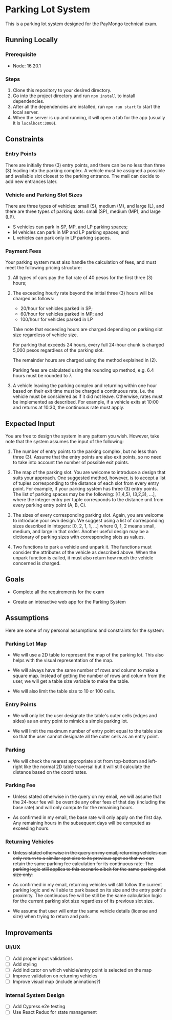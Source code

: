 # Parking Lot System

This is a parking lot system designed for the PayMongo technical exam.

## Running Locally

### Prerequisite
- Node: 16.20.1

### Steps
1. Clone this repository to your desired directory.
2. Go into the project directory and run `npm install` to install dependencies.
3. After all the dependencies are installed, run `npm run start` to start the local server.
4. When the server is up and running, it will open a tab for the app (usually it is `localhost:3000`).

## Constraints

### Entry Points

There are initially three (3) entry points, and there can be no less than three (3) leading into the parking complex. A vehicle must be assigned a possible and available slot closest to the parking entrance. The mall can decide to add new entrances later.

### Vehicle and Parking Slot Sizes

There are three types of vehicles: small (S), medium (M), and large (L), and there are three types of parking slots: small (SP), medium (MP), and large (LP).

- S vehicles can park in SP, MP, and LP parking spaces;
- M vehicles can park in MP and LP parking spaces; and
- L vehicles can park only in LP parking spaces.

### Payment Fees

Your parking system must also handle the calculation of fees, and must meet the following pricing structure:

1. All types of cars pay the flat rate of 40 pesos for the first three (3) hours;

2. The exceeding hourly rate beyond the initial three (3) hours will be charged as follows:
    - 20/hour for vehicles parked in SP;
    - 60/hour for vehicles parked in MP; and
    - 100/hour for vehicles parked in LP

    Take note that exceeding hours are charged depending on parking slot size regardless of vehicle size.

    For parking that exceeds 24 hours, every full 24-hour chunk is charged 5,000 pesos regardless of the parking slot.

    The remainder hours are charged using the method explained in (2).

    Parking fees are calculated using the rounding up method, e.g. 6.4 hours must be rounded to 7.

3. A vehicle leaving the parking complex and returning within one hour based on their exit time must be charged a continuous rate, i.e. the vehicle must be considered as if it did not leave. Otherwise, rates must be implemented as described. For example, if a vehicle exits at 10:00 and returns at 10:30, the continuous rate must apply.

## Expected Input

You are free to design the system in any pattern you wish. However, take note that the system assumes the input of the following:

1. The number of entry points to the parking complex, but no less than three (3). Assume that the entry points are also exit points, so no need to take into account the number of possible exit points.

2. The map of the parking slot. You are welcome to introduce a design that suits your approach. One suggested method, however, is to accept a list of tuples corresponding to the distance of each slot from every entry point. For example, if your parking system has three (3) entry points. The list of parking spaces may be the following: [(1,4,5), (3,2,3), ...], where the integer entry per tuple corresponds to the distance unit from every parking entry point (A, B, C).

3. The sizes of every corresponding parking slot. Again, you are welcome to introduce your own design. We suggest using a list of corresponding sizes described in integers: [0, 2, 1, 1, ...] where 0, 1, 2 means small, medium, and large in that order. Another useful design may be a dictionary of parking sizes with corresponding slots as values.

4. Two functions to park a vehicle and unpark it. The functions must consider the attributes of the vehicle as described above.
When the unpark function is called, it must also return how much the vehicle concerned is charged.


## Goals

- Complete all the requirements for the exam

- Create an interactive web app for the Parking System 

## Assumptions

Here are some of my personal assumptions and constraints for the system:

### Parking Lot Map

- We will use a 2D table to represent the map of the parking lot. This also helps with the visual representation of the map.

- We will always have the same number of rows and column to make a square map. Instead of getting the number of rows and column from the user, we will get a table size variable to make the table.

- We will also limit the table size to 10 or 100 cells.

### Entry Points

- We will only let the user designate the table's outer cells (edges and sides) as an entry point to mimick a simple parking lot.

- We will limit the maximum number of entry point equal to the table size so that the user cannot designate all the outer cells as an entry point.

### Parking

- We will check the nearest appropriate slot from top-bottom and left-right like the normal 2D table traversal but it will still calculate the distance based on the coordinates.

### Parking Fee

- Unless stated otherwise in the query on my email, we will assume that the 24-hour fee will be override any other fees of that day (including the base rate) and will only compute for the remaining hours.

- As confirmed in my email, the base rate will only apply on the first day. Any remaining hours in the subsequent days will be computed as exceeding hours.

### Returning Vehicles

- ~~Unless stated otherwise in the query on my email, returning vehicles can only return to a similar spot size to its previous spot so that we can retain the same parking fee calculation for its continuous rate. The parking logic still applies to this scenario albeit for the same parking slot size only.~~

- As confirmed in my email, returning vehicles will still follow the current parking logic and will able to park based on its size and the entry point's proximity. The continuous fee will be still be the same calculation logic for the current parking slot size regardless of its previous slot size.

- We assume that user will enter the same vehicle details (license and size) when trying to return and park.

## Improvements

### UI/UX
- [ ] Add proper input validations
- [ ] Add styling
- [ ] Add indicator on which vehicle/entry point is selected on the map
- [ ] Improve validation on returning vehicles
- [ ] Improve visual map (include animations?)

### Internal System Design
- [ ] Add Cypress e2e testing
- [ ] Use React Redux for state management